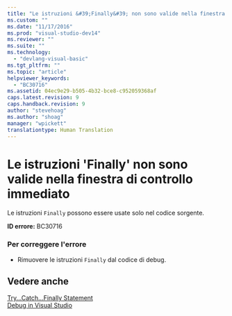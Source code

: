 ```yaml
---
title: "Le istruzioni &#39;Finally&#39; non sono valide nella finestra di controllo immediato | Microsoft Docs"
ms.custom: ""
ms.date: "11/17/2016"
ms.prod: "visual-studio-dev14"
ms.reviewer: ""
ms.suite: ""
ms.technology: 
  - "devlang-visual-basic"
ms.tgt_pltfrm: ""
ms.topic: "article"
helpviewer_keywords: 
  - "BC30716"
ms.assetid: 04ec9e29-b505-4b32-bce8-c952059368af
caps.latest.revision: 9
caps.handback.revision: 9
author: "stevehoag"
ms.author: "shoag"
manager: "wpickett"
translationtype: Human Translation
---
```

# Le istruzioni &#39;Finally&#39; non sono valide nella finestra di controllo immediato
Le istruzioni `Finally` possono essere usate solo nel codice sorgente.  
  
 **ID errore:** BC30716  
  
### Per correggere l'errore  
  
-   Rimuovere le istruzioni `Finally` dal codice di debug.  
  
## Vedere anche  
 [Try...Catch...Finally Statement](../../visual-basic/language-reference/statements/try-catch-finally-statement.md)   
 [Debug in Visual Studio](/visual-studio/debugger/debugging-in-visual-studio)